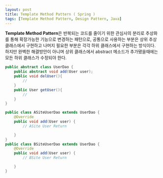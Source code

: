 ```yaml
---
layout: post
title: Template Method Pattern ( Spring )
tags: [Template Method Pattern, Design Pattern, Java]
---
```


**Template Method Pattern**은 반복되는 코드를 줄이기 위한 관심사의 분리로
추상화를 통해 확장가능한 기능으로 변경하는 패턴으로, 공통으로 사용하는 부분은 상위 추상클래스에서 구현하고
나머지 필요한 부분은 각각 하위 클래스에서 구현하는 방식이다.
하지만 완벽한 해결방안이 아니며 상위 클래스에서 abstract 메소드가 추가됐을때에는 모든 하위 클래스가 수정되야
한다.
``` java
public abstract class UserDao {
    public abstract void add(User user);
    public void delUser(){
        //
    }
    public User getUser(){
        //
    }
}

public class ASiteUserDao extends UserDao {
    @Override
    public void add(User user) {
        // ASite User Return

    }
}
public class BSiteUserDao extends UserDao {
    @Override
    public void add(User user) {
        // BSite User Return

    }
}

```

